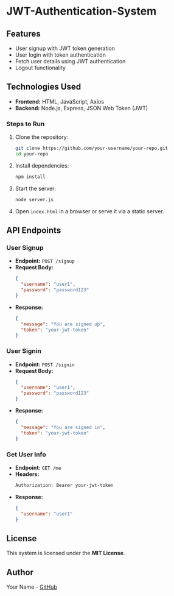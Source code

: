 # JWT-Authentication-System
## Features
- User signup with JWT token generation
- User login with token authentication
- Fetch user details using JWT authentication
- Logout functionality

## Technologies Used
- **Frontend:** HTML, JavaScript, Axios
- **Backend:** Node.js, Express, JSON Web Token (JWT)

### Steps to Run
1. Clone the repository:
   ```sh
   git clone https://github.com/your-username/your-repo.git
   cd your-repo
   ```
2. Install dependencies:
   ```sh
   npm install
   ```
3. Start the server:
   ```sh
   node server.js
   ```
4. Open `index.html` in a browser or serve it via a static server.

## API Endpoints

### User Signup
- **Endpoint:** `POST /signup`
- **Request Body:**
  ```json
  {
    "username": "user1",
    "password": "password123"
  }
  ```
- **Response:**
  ```json
  {
    "message": "You are signed up",
    "token": "your-jwt-token"
  }
  ```

### User Signin
- **Endpoint:** `POST /signin`
- **Request Body:**
  ```json
  {
    "username": "user1",
    "password": "password123"
  }
  ```
- **Response:**
  ```json
  {
    "message": "You are signed in",
    "token": "your-jwt-token"
  }
  ```

### Get User Info
- **Endpoint:** `GET /me`
- **Headers:**
  ```sh
  Authorization: Bearer your-jwt-token
  ```
- **Response:**
  ```json
  {
    "username": "user1"
  }


## License
This system is licensed under the **MIT License**.

## Author
Your Name - [GitHub](https://github.com/your-username)

